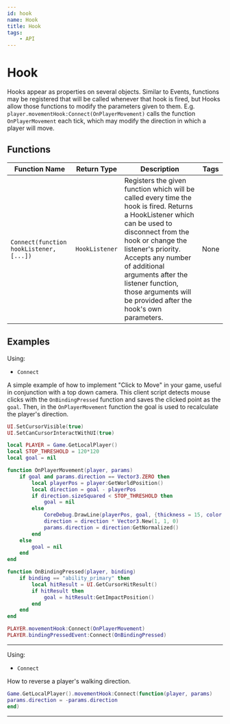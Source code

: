 ```yaml
---
id: hook
name: Hook
title: Hook
tags:
    - API
---
```


# Hook

Hooks appear as properties on several objects. Similar to Events, functions may be registered that will be called whenever that hook is fired, but Hooks allow those functions to modify the parameters given to them. E.g. `player.movementHook:Connect(OnPlayerMovement)` calls the function `OnPlayerMovement` each tick, which may modify the direction in which a player will move.

## Functions

| Function Name | Return Type | Description | Tags |
| -------- | ----------- | ----------- | ---- |
| `Connect(function hookListener, [...])` | `HookListener` | Registers the given function which will be called every time the hook is fired. Returns a HookListener which can be used to disconnect from the hook or change the listener's priority. Accepts any number of additional arguments after the listener function, those arguments will be provided after the hook's own parameters. | None |

## Examples

Using:

- `Connect`

A simple example of how to implement "Click to Move" in your game, useful in conjunction with a top down camera. This client script detects mouse clicks with the `OnBindingPressed` function and saves the clicked point as the `goal`. Then, in the `OnPlayerMovement` function the goal is used to recalculate the player's direction.

```lua
UI.SetCursorVisible(true)
UI.SetCanCursorInteractWithUI(true)

local PLAYER = Game.GetLocalPlayer()
local STOP_THRESHOLD = 120*120
local goal = nil

function OnPlayerMovement(player, params)
    if goal and params.direction == Vector3.ZERO then
        local playerPos = player:GetWorldPosition()
        local direction = goal - playerPos
        if direction.sizeSquared < STOP_THRESHOLD then
            goal = nil
        else
            CoreDebug.DrawLine(playerPos, goal, {thickness = 15, color = Color.New(1, .5, 0)})
            direction = direction * Vector3.New(1, 1, 0)
            params.direction = direction:GetNormalized()
        end
    else
        goal = nil
    end
end

function OnBindingPressed(player, binding)
    if binding == "ability_primary" then
        local hitResult = UI.GetCursorHitResult()
        if hitResult then
            goal = hitResult:GetImpactPosition()
        end
    end
end

PLAYER.movementHook:Connect(OnPlayerMovement)
PLAYER.bindingPressedEvent:Connect(OnBindingPressed)
```

---

Using:

- `Connect`

How to reverse a player's walking direction.

```lua
Game.GetLocalPlayer().movementHook:Connect(function(player, params)
params.direction = -params.direction
end)
```

---

